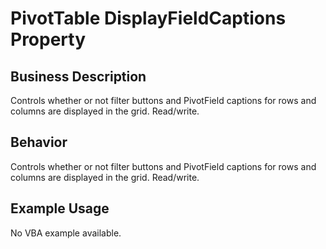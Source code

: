 # PivotTable DisplayFieldCaptions Property

## Business Description
Controls whether or not filter buttons and PivotField captions for rows and columns are displayed in the grid. Read/write.

## Behavior
Controls whether or not filter buttons and PivotField captions for rows and columns are displayed in the grid. Read/write.

## Example Usage
No VBA example available.